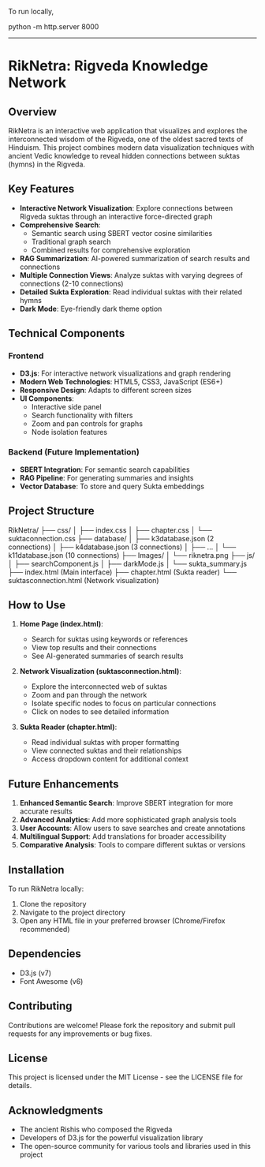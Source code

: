 To run locally,

python -m http.server 8000   

___________________________________

# RikNetra: Rigveda Knowledge Network

## Overview
RikNetra is an interactive web application that visualizes and explores the interconnected wisdom of the Rigveda, one of the oldest sacred texts of Hinduism. This project combines modern data visualization techniques with ancient Vedic knowledge to reveal hidden connections between suktas (hymns) in the Rigveda.

## Key Features
- **Interactive Network Visualization**: Explore connections between Rigveda suktas through an interactive force-directed graph
- **Comprehensive Search**: 
  - Semantic search using SBERT vector cosine similarities
  - Traditional graph search
  - Combined results for comprehensive exploration
- **RAG Summarization**: AI-powered summarization of search results and connections
- **Multiple Connection Views**: Analyze suktas with varying degrees of connections (2-10 connections)
- **Detailed Sukta Exploration**: Read individual suktas with their related hymns
- **Dark Mode**: Eye-friendly dark theme option

## Technical Components
### Frontend
- **D3.js**: For interactive network visualizations and graph rendering
- **Modern Web Technologies**: HTML5, CSS3, JavaScript (ES6+)
- **Responsive Design**: Adapts to different screen sizes
- **UI Components**:
  - Interactive side panel
  - Search functionality with filters
  - Zoom and pan controls for graphs
  - Node isolation features

### Backend (Future Implementation)
- **SBERT Integration**: For semantic search capabilities
- **RAG Pipeline**: For generating summaries and insights
- **Vector Database**: To store and query Sukta embeddings

## Project Structure
RikNetra/
├── css/
│ ├── index.css
│ ├── chapter.css
│ └── suktaconnection.css
├── database/
│ ├── k3database.json (2 connections)
│ ├── k4database.json (3 connections)
│ ├── ...
│ └── k11database.json (10 connections)
├── Images/
│ └── riknetra.png
├── js/
│ ├── searchComponent.js
│ ├── darkMode.js
│ └── sukta_summary.js
├── index.html (Main interface)
├── chapter.html (Sukta reader)
└── suktasconnection.html (Network visualization)


## How to Use
1. **Home Page (index.html)**:
   - Search for suktas using keywords or references
   - View top results and their connections
   - See AI-generated summaries of search results

2. **Network Visualization (suktasconnection.html)**:
   - Explore the interconnected web of suktas
   - Zoom and pan through the network
   - Isolate specific nodes to focus on particular connections
   - Click on nodes to see detailed information

3. **Sukta Reader (chapter.html)**:
   - Read individual suktas with proper formatting
   - View connected suktas and their relationships
   - Access dropdown content for additional context

## Future Enhancements
1. **Enhanced Semantic Search**: Improve SBERT integration for more accurate results
2. **Advanced Analytics**: Add more sophisticated graph analysis tools
3. **User Accounts**: Allow users to save searches and create annotations
4. **Multilingual Support**: Add translations for broader accessibility
5. **Comparative Analysis**: Tools to compare different suktas or versions

## Installation
To run RikNetra locally:
1. Clone the repository
2. Navigate to the project directory
3. Open any HTML file in your preferred browser (Chrome/Firefox recommended)

## Dependencies
- D3.js (v7)
- Font Awesome (v6)

## Contributing
Contributions are welcome! Please fork the repository and submit pull requests for any improvements or bug fixes.

## License
This project is licensed under the MIT License - see the LICENSE file for details.

## Acknowledgments
- The ancient Rishis who composed the Rigveda
- Developers of D3.js for the powerful visualization library
- The open-source community for various tools and libraries used in this project